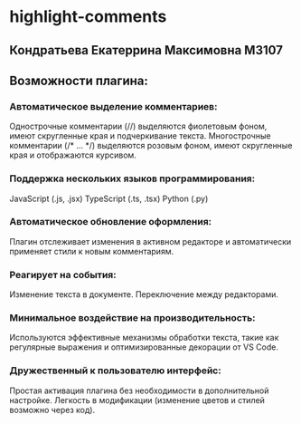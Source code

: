 # highlight-comments
## Кондратьева Екатеррина Максимовна М3107
## Возможности плагина:
### Автоматическое выделение комментариев:
Однострочные комментарии (//) выделяются фиолетовым фоном, имеют скругленные края и подчеркивание текста.
Многострочные комментарии (/* ... */) выделяются розовым фоном, имеют скругленные края и отображаются курсивом.
### Поддержка нескольких языков программирования:
JavaScript (.js, .jsx)
TypeScript (.ts, .tsx)
Python (.py)
### Автоматическое обновление оформления:
Плагин отслеживает изменения в активном редакторе и автоматически применяет стили к новым комментариям.
### Реагирует на события:
Изменение текста в документе.
Переключение между редакторами.
### Минимальное воздействие на производительность:
Используются эффективные механизмы обработки текста, такие как регулярные выражения и оптимизированные декорации от VS Code.
### Дружественный к пользователю интерфейс:
Простая активация плагина без необходимости в дополнительной настройке.
Легкость в модификации (изменение цветов и стилей возможно через код).
